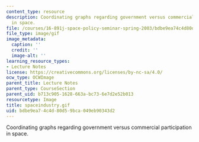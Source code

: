 ```yaml
---
content_type: resource
description: Coordinating graphs regarding government versus commercial participation
  in space.
file: /courses/16-891j-space-policy-seminar-spring-2003/bdbe9ea74c4d80d59bca049eb90343d2_spaceindustry.gif
file_type: image/gif
image_metadata:
  caption: ''
  credit: ''
  image-alt: ''
learning_resource_types:
- Lecture Notes
license: https://creativecommons.org/licenses/by-nc-sa/4.0/
ocw_type: OCWImage
parent_title: Lecture Notes
parent_type: CourseSection
parent_uid: b713c905-1628-663a-bc73-6e7d2e52b013
resourcetype: Image
title: spaceindustry.gif
uid: bdbe9ea7-4c4d-80d5-9bca-049eb90343d2
---
```

Coordinating graphs regarding government versus commercial participation in space.